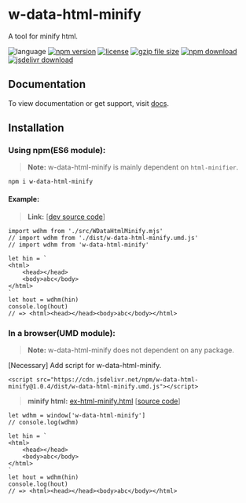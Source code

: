 # w-data-html-minify
A tool for minify html.

![language](https://img.shields.io/badge/language-JavaScript-orange.svg) 
[![npm version](http://img.shields.io/npm/v/w-data-html-minify.svg?style=flat)](https://npmjs.org/package/w-data-html-minify) 
[![license](https://img.shields.io/npm/l/w-data-html-minify.svg?style=flat)](https://npmjs.org/package/w-data-html-minify) 
[![gzip file size](http://img.badgesize.io/yuda-lyu/w-data-html-minify/master/dist/w-data-html-minify.umd.js.svg?compression=gzip)](https://github.com/yuda-lyu/w-data-html-minify)
[![npm download](https://img.shields.io/npm/dt/w-data-html-minify.svg)](https://npmjs.org/package/w-data-html-minify) 
[![jsdelivr download](https://img.shields.io/jsdelivr/npm/hm/w-data-html-minify.svg)](https://www.jsdelivr.com/package/npm/w-data-html-minify)

## Documentation
To view documentation or get support, visit [docs](https://yuda-lyu.github.io/w-data-html-minify/global.html).

## Installation
### Using npm(ES6 module):
> **Note:** w-data-html-minify is mainly dependent on `html-minifier`.
```alias
npm i w-data-html-minify
```

#### Example:
> **Link:** [[dev source code](https://github.com/yuda-lyu/w-data-html-minify/blob/master/g.test.minify.mjs)]
```alias
import wdhm from './src/WDataHtmlMinify.mjs'
// import wdhm from './dist/w-data-html-minify.umd.js'
// import wdhm from 'w-data-html-minify'

let hin = `
<html>
    <head></head>
    <body>abc</body>
</html>
`
let hout = wdhm(hin)
console.log(hout)
// => <html><head></head><body>abc</body></html>
```

### In a browser(UMD module):
> **Note:** w-data-html-minify does not dependent on any package.

[Necessary] Add script for w-data-html-minify.
```alias
<script src="https://cdn.jsdelivr.net/npm/w-data-html-minify@1.0.4/dist/w-data-html-minify.umd.js"></script>
```

> **minify html:** [ex-html-minify.html](https://yuda-lyu.github.io/w-data-html-minify/examples/ex-html-minify.html) [[source code](https://github.com/yuda-lyu/w-data-html-minify/blob/master/docs/examples/ex-html-minify.html)]

```alias
let wdhm = window['w-data-html-minify']
// console.log(wdhm)

let hin = `
<html>
    <head></head>
    <body>abc</body>
</html>
`
let hout = wdhm(hin)
console.log(hout)
// => <html><head></head><body>abc</body></html>
```
